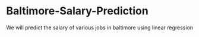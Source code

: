 # Baltimore-Salary-Prediction
We will predict the salary of various jobs in baltimore using linear regression
